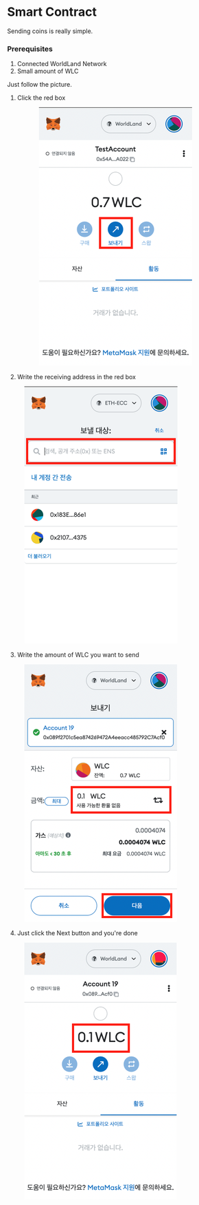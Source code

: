# Smart Contract

Sending coins is really simple.



### Prerequisites

1. Connected WorldLand Network
2. Small amount of WLC



Just follow the picture.

1. Click the red box

<div align="center">

<figure><img src="../.gitbook/assets/image (7).png" alt=""><figcaption></figcaption></figure>

</div>

2. Write the receiving address in the red box

<figure><img src="../.gitbook/assets/image (1).png" alt=""><figcaption></figcaption></figure>

3. Write the amount of WLC you want to send

<figure><img src="../.gitbook/assets/image (5).png" alt=""><figcaption></figcaption></figure>

4. Just click the Next button and you're done

<figure><img src="../.gitbook/assets/image (3).png" alt=""><figcaption></figcaption></figure>



